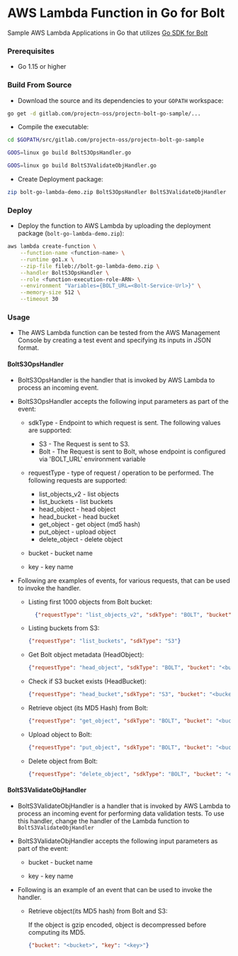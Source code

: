 # AWS Lambda Function in Go for Bolt

Sample AWS Lambda Applications in Go that utilizes [Go SDK for Bolt](https://gitlab.com/projectn-oss/projectn-bolt-go)

### Prerequisites

- Go 1.15 or higher

### Build From Source

* Download the source and its dependencies to your `GOPATH` workspace:

```bash
go get -d gitlab.com/projectn-oss/projectn-bolt-go-sample/...
```

* Compile the executable:

```bash
cd $GOPATH/src/gitlab.com/projectn-oss/projectn-bolt-go-sample

GOOS=linux go build BoltS3OpsHandler.go

GOOS=linux go build BoltS3ValidateObjHandler.go
```

* Create Deployment package:

```bash
zip bolt-go-lambda-demo.zip BoltS3OpsHandler BoltS3ValidateObjHandler
```

### Deploy

* Deploy the function to AWS Lambda by uploading the deployment package (`bolt-go-lambda-demo.zip`):

```bash
aws lambda create-function \
    --function-name <function-name> \
    --runtime go1.x \
    --zip-file fileb://bolt-go-lambda-demo.zip \
    --handler BoltS3OpsHandler \
    --role <function-execution-role-ARN> \
    --environment "Variables={BOLT_URL=<Bolt-Service-Url>}" \
    --memory-size 512 \
    --timeout 30
```

### Usage

* The AWS Lambda function can be tested from the AWS Management Console by creating a test event and specifying its
  inputs in JSON format.

#### BoltS3OpsHandler

* BoltS3OpsHandler is the handler that is invoked by AWS Lambda to process an incoming event.


* BoltS3OpsHandler accepts the following input parameters as part of the event:
    * sdkType - Endpoint to which request is sent. The following values are supported:
        * S3 - The Request is sent to S3.
        * Bolt - The Request is sent to Bolt, whose endpoint is configured via 'BOLT_URL' environment variable

    * requestType - type of request / operation to be performed. The following requests are supported:
        * list_objects_v2 - list objects
        * list_buckets - list buckets
        * head_object - head object
        * head_bucket - head bucket
        * get_object - get object (md5 hash)
        * put_object - upload object
        * delete_object - delete object

    * bucket - bucket name

    * key - key name


* Following are examples of events, for various requests, that can be used to invoke the handler.
    * Listing first 1000 objects from Bolt bucket:
      ```json
        {"requestType": "list_objects_v2", "sdkType": "BOLT", "bucket": "<bucket>"}
      ```
    * Listing buckets from S3:
      ```json
      {"requestType": "list_buckets", "sdkType": "S3"}
      ```
    * Get Bolt object metadata (HeadObject):
      ```json
      {"requestType": "head_object", "sdkType": "BOLT", "bucket": "<bucket>", "key": "<key>"}
      ```
    * Check if S3 bucket exists (HeadBucket):
      ```json
      {"requestType": "head_bucket","sdkType": "S3", "bucket": "<bucket>"}
      ```  
    * Retrieve object (its MD5 Hash) from Bolt:
      ```json
      {"requestType": "get_object", "sdkType": "BOLT", "bucket": "<bucket>", "key": "<key>"}
      ```  
    * Upload object to Bolt:
      ```json
      {"requestType": "put_object", "sdkType": "BOLT", "bucket": "<bucket>", "key": "<key>", "value": "<value>"}
      ```  
    * Delete object from Bolt:
      ```json
      {"requestType": "delete_object", "sdkType": "BOLT", "bucket": "<bucket>", "key": "<key>"}
      ```


#### BoltS3ValidateObjHandler

* BoltS3ValidateObjHandler is a handler that is invoked by AWS Lambda to process an incoming event for performing
  data validation tests. To use this handler, change the handler of the Lambda function to
  `BoltS3ValidateObjHandler`


* BoltS3ValidateObjHandler accepts the following input parameters as part of the event:
    * bucket - bucket name

    * key - key name

* Following is an example of an event that can be used to invoke the handler.
    * Retrieve object(its MD5 hash) from Bolt and S3:

      If the object is gzip encoded, object is decompressed before computing its MD5.
      ```json
      {"bucket": "<bucket>", "key": "<key>"}
      ```